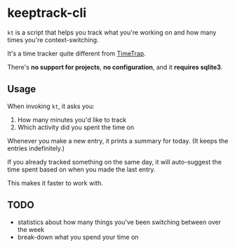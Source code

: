 # keeptrack-cli

`kt` is a script that helps you track what you're working on and how many times you're context-switching.

It's a time tracker quite different from [TimeTrap](https://github.com/samg/timetrap).

There's **no support for projects**, **no configuration**, and it **requires sqlite3**.

## Usage

When invoking `kt`, it asks you:

1. How many minutes you'd like to track
2. Which activity did you spent the time on

Whenever you make a new entry, it prints a summary for today. (It keeps the entries indefinitely.)

If you already tracked something on the same day, it will auto-suggest the time spent
based on when you made the last entry.

This makes it faster to work with.

## TODO

- statistics about how many things you've been switching between over the week
- break-down what you spend your time on

